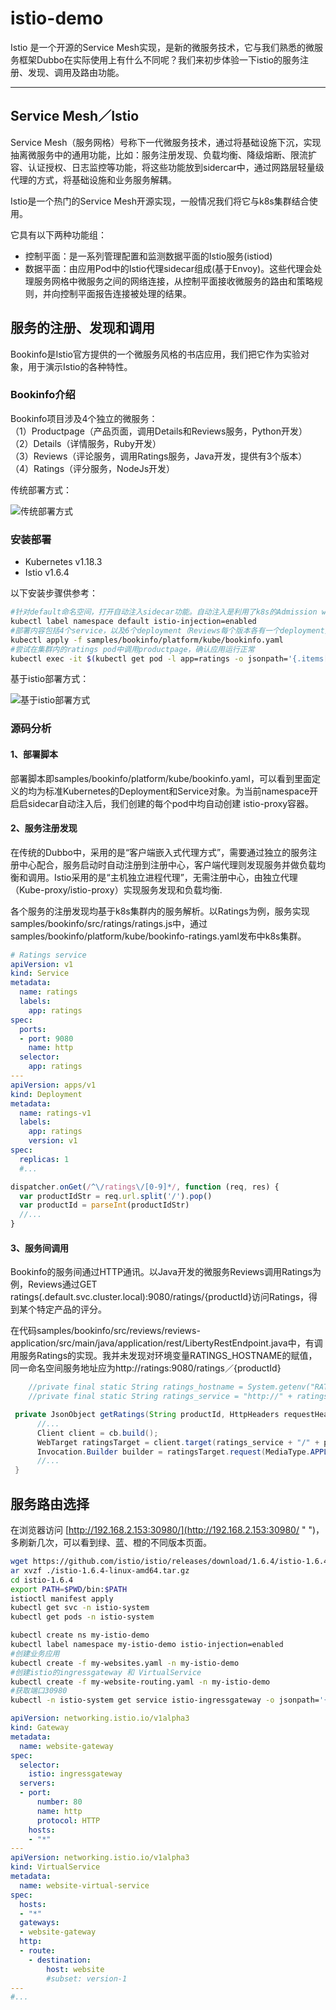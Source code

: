 # istio-demo

Istio 是一个开源的Service Mesh实现，是新的微服务技术，它与我们熟悉的微服务框架Dubbo在实际使用上有什么不同呢？我们来初步体验一下istio的服务注册、发现、调用及路由功能。

----

## Service Mesh／Istio

Service Mesh（服务网格）号称下一代微服务技术，通过将基础设施下沉，实现抽离微服务中的通用功能，比如：服务注册发现、负载均衡、降级熔断、限流扩容、认证授权、日志监控等功能，将这些功能放到sidercar中，通过网路层轻量级代理的方式，将基础设施和业务服务解耦。

Istio是一个热门的Service Mesh开源实现，一般情况我们将它与k8s集群结合使用。

它具有以下两种功能组：

- 控制平面：是一系列管理配置和监测数据平面的Istio服务(istiod)
- 数据平面：由应用Pod中的Istio代理sidecar组成(基于Envoy)。这些代理会处理服务网格中微服务之间的网络连接，从控制平面接收微服务的路由和策略规则，并向控制平面报告连接被处理的结果。

## 服务的注册、发现和调用

Bookinfo是Istio官方提供的一个微服务风格的书店应用，我们把它作为实验对象，用于演示Istio的各种特性。

### Bookinfo介绍

Bookinfo项目涉及4个独立的微服务：<br>
（1）Productpage（产品页面，调用Details和Reviews服务，Python开发）<br>
（2）Details（详情服务，Ruby开发）<br>
（3）Reviews（评论服务，调用Ratings服务，Java开发，提供有3个版本）<br>
（4）Ratings（评分服务，NodeJs开发）<br>

传统部署方式：

![](https://istio.io/latest/zh/docs/examples/bookinfo/noistio.svg "传统部署方式")

### 安装部署

- Kubernetes v1.18.3
- Istio v1.6.4

以下安装步骤供参考：

```bash
#针对default命名空间，打开自动注入sidecar功能。自动注入是利用了k8s的Admission webhook实现的。
kubectl label namespace default istio-injection=enabled
#部署内容包括4个service，以及6个deployment（Reviews每个版本各有一个deployment）
kubectl apply -f samples/bookinfo/platform/kube/bookinfo.yaml
#尝试在集群内的ratings pod中调用productpage，确认应用运行正常
kubectl exec -it $(kubectl get pod -l app=ratings -o jsonpath='{.items[0].metadata.name}') -c ratings -- curl productpage:9080/productpage | grep -o "<title>.*</title>"
```

基于istio部署方式：

![](https://istio.io/latest/zh/docs/examples/bookinfo/withistio.svg "基于istio部署方式")

### 源码分析

#### 1、部署脚本

部署脚本即samples/bookinfo/platform/kube/bookinfo.yaml，可以看到里面定义的均为标准Kubernetes的Deployment和Service对象。为当前namespace开启启sidecar自动注入后，我们创建的每个pod中均自动创建	istio-proxy容器。

#### 2、服务注册发现

在传统的Dubbo中，采用的是“客户端嵌入式代理方式”，需要通过独立的服务注册中心配合，服务启动时自动注册到注册中心，客户端代理则发现服务并做负载均衡和调用。Istio采用的是“主机独立进程代理”，无需注册中心，由独立代理（Kube-proxy/istio-proxy）实现服务发现和负载均衡.

各个服务的注册发现均基于k8s集群内的服务解析。以Ratings为例，服务实现samples/bookinfo/src/ratings/ratings.js中，通过samples/bookinfo/platform/kube/bookinfo-ratings.yaml发布中k8s集群。

```yaml
# Ratings service
apiVersion: v1
kind: Service
metadata:
  name: ratings
  labels:
    app: ratings
spec:
  ports:
  - port: 9080
    name: http
  selector:
    app: ratings
---
apiVersion: apps/v1
kind: Deployment
metadata:
  name: ratings-v1
  labels:
    app: ratings
    version: v1
spec:
  replicas: 1
  #...
```

```js
dispatcher.onGet(/^\/ratings\/[0-9]*/, function (req, res) {
  var productIdStr = req.url.split('/').pop()
  var productId = parseInt(productIdStr)
  //...
}
```

#### 3、服务间调用

Bookinfo的服务间通过HTTP通讯。以Java开发的微服务Reviews调用Ratings为例，Reviews通过GET ratings(.default.svc.cluster.local):9080/ratings/{productId}访问Ratings，得到某个特定产品的评分。

在代码samples/bookinfo/src/reviews/reviews-application/src/main/java/application/rest/LibertyRestEndpoint.java中，有调用服务Ratings的实现。我并未发现对环境变量RATINGS_HOSTNAME的赋值，同一命名空间服务地址应为http://ratings:9080/ratings／{productId}

```java
    //private final static String ratings_hostname = System.getenv("RATINGS_HOSTNAME") == null ? "ratings" : System.getenv("RATINGS_HOSTNAME");
    //private final static String ratings_service = "http://" + ratings_hostname + services_domain + ":9080/ratings";

 private JsonObject getRatings(String productId, HttpHeaders requestHeaders) {
      //...
      Client client = cb.build();
      WebTarget ratingsTarget = client.target(ratings_service + "/" + productId);
      Invocation.Builder builder = ratingsTarget.request(MediaType.APPLICATION_JSON);
      //...
 }
```

## 服务路由选择

在浏览器访问 [http://192.168.2.153:30980/](http://192.168.2.153:30980/ " ")，
多刷新几次，可以看到绿、蓝、橙的不同版本页面。

```bash
wget https://github.com/istio/istio/releases/download/1.6.4/istio-1.6.4-linux-amd64.tar.gz
ar xvzf ./istio-1.6.4-linux-amd64.tar.gz
cd istio-1.6.4
export PATH=$PWD/bin:$PATH
istioctl manifest apply
kubectl get svc -n istio-system
kubectl get pods -n istio-system

kubectl create ns my-istio-demo
kubectl label namespace my-istio-demo istio-injection=enabled
#创建业务应用
kubectl create -f my-websites.yaml -n my-istio-demo
#创建istio的ingressgateway 和 VirtualService
kubectl create -f my-website-routing.yaml -n my-istio-demo
#获取端口30980
kubectl -n istio-system get service istio-ingressgateway -o jsonpath='{.spec.ports[?(@.name=="http2")].nodePort}'  
```

```yaml
apiVersion: networking.istio.io/v1alpha3
kind: Gateway
metadata:
  name: website-gateway
spec:
  selector:
    istio: ingressgateway
  servers:
  - port:
      number: 80
      name: http
      protocol: HTTP
    hosts:
    - "*"
---
apiVersion: networking.istio.io/v1alpha3
kind: VirtualService
metadata:
  name: website-virtual-service
spec:
  hosts:
  - "*"
  gateways:
  - website-gateway
  http:
  - route:
    - destination:
        host: website
        #subset: version-1
---
#...
```

